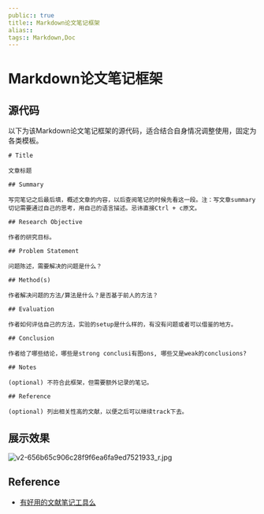 ```yaml
---
public:: true
title:: Markdown论文笔记框架
alias:: 
tags:: Markdown,Doc
---
```


# Markdown论文笔记框架

## 源代码

以下为该Markdown论文笔记框架的源代码，适合结合自身情况调整使用，固定为各类模板。

```
# Title

文章标题

## Summary

写完笔记之后最后填，概述文章的内容，以后查阅笔记的时候先看这一段。注：写文章summary切记需要通过自己的思考，用自己的语言描述。忌讳直接Ctrl + c原文。

## Research Objective

作者的研究目标。

## Problem Statement

问题陈述，需要解决的问题是什么？

## Method(s)

作者解决问题的方法/算法是什么？是否基于前人的方法？

## Evaluation

作者如何评估自己的方法，实验的setup是什么样的，有没有问题或者可以借鉴的地方。

## Conclusion

作者给了哪些结论，哪些是strong conclusi有图ons, 哪些又是weak的conclusions?

## Notes

(optional) 不符合此框架，但需要额外记录的笔记。

## Reference

(optional) 列出相关性高的文献，以便之后可以继续track下去。
```
## 展示效果

![v2-656b65c906c28f9f6ea6fa9ed7521933_r.jpg](https://pic3.zhimg.com/v2-656b65c906c28f9f6ea6fa9ed7521933_r.jpg?source=1940ef5c)

## Reference

- [有好用的文献笔记工具么](https://www.zhihu.com/question/21151769/answer/142802496)
